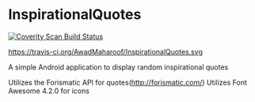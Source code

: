 InspirationalQuotes
===================

<a href="https://scan.coverity.com/projects/3310">
  <img alt="Coverity Scan Build Status"
       src="https://scan.coverity.com/projects/3310/badge.svg"/>
</a>

https://travis-ci.org/AwadMaharoof/InspirationalQuotes.svg

A simple Android application to display random inspirational quotes

Utilizes the Forismatic API for quotes(http://forismatic.com/)
Utilizes Font Awesome 4.2.0 for icons
